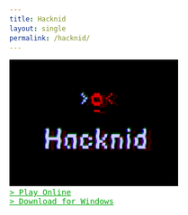 ```yaml
---
title: Hacknid
layout: single 
permalink: /hacknid/
---
```


<style>
@font-face {
	font-family: Standard;
	src: url(/assets/fonts/standard0755.ttf);
}
html {
	background: url(/assets/img/hacknid/hacknid_bg.png);
}
.greedy-nav, .page__footer {
	background-color: rgba(0, 0, 0, 0) !important;
}
a {
	color: #00a50b;
}
header {
	display: none;
}
</style>

<div style='font-family: Standard, monospace'>
  <img src="/assets/img/hacknid/hacknid_logo.png">
  <br>
  <a href="/hacknid-play/" target="_blank">> Play Online</a>
  <br>
  <a href="/assets/games/hacknid/Hacknid.zip">> Download for Windows</a>
</div>
